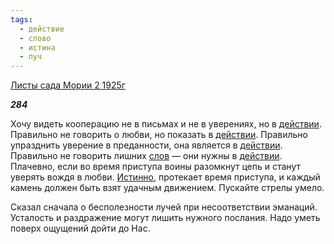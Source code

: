 ```yaml
---
tags:
  - действие
  - слово
  - истина
  - луч
---
```

[Листы сада Мории 2 1925г](https://127.0.0.1:4002/agni/1925)

___284___

Хочу видеть кооперацию не в письмах и не в уверениях, но в [действии](../../../tags/#действие). Правильно не говорить о любви, но показать в [действии](../../../tags/#действие). Правильно упразднить уверение в преданности, она является в [действии](../../../tags/#действие). Правильно не говорить лишних [слов](../../../tags/#слово) — они нужны в [действии](../../../tags/#действие). Плачевно, если во время приступа воины разомкнут цепь и станут уверять вождя в любви. [Истинно](../../../tags/#истина), протекает время приступа, и каждый камень должен быть взят удачным движением. Пускайте стрелы умело.   

Сказал сначала о бесполезности лучей при несоответствии эманаций. Усталость и раздражение могут лишить нужного послания. Надо уметь поверх ощущений дойти до Нас.   

